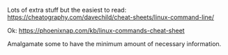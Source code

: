 Lots of extra stuff but the easiest to read: https://cheatography.com/davechild/cheat-sheets/linux-command-line/

Ok: https://phoenixnap.com/kb/linux-commands-cheat-sheet


Amalgamate some to have the minimum amount of necessary information.